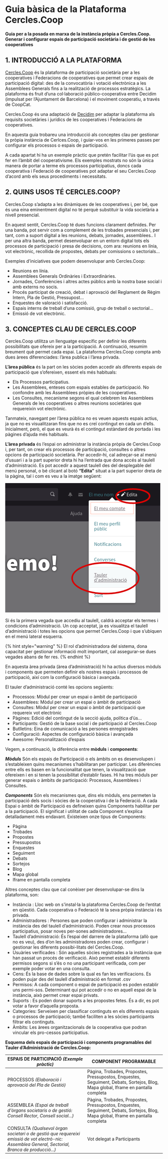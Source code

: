 # Guia bàsica de la Plataforma Cercles.Coop

**Guia per a la posada en marxa de la instància pròpia a Cercles.Coop. Generar i configurar espais de participació societària i de gestió de les cooperatives**

## 1. INTRODUCCIÓ A LA PLATAFORMA

[Cercles.Coop](https://guia.cercles.coop/) és la plataforma de participació societària per a les cooperatives i Federacions de cooperatives que permet crear espais de participació digital: des de la convocatòria i votació electrònica a les Assemblees Generals fins a la realització de processos estratègics.
La plataforma és fruit d’una col·laboració público-cooperativa entre Decidim (impulsat per l’Ajuntament de Barcelona) i el moviment cooperatiu, a través de CoopCat. 

Cercles.Coop és una adaptació de [Decidim](https://guia.cercles.coop/#que-es-decidim) per adaptar la plataforma als requisits societàries i jurídics de les cooperatives i Federacions de cooperatives.

En aquesta guia trobareu una introducció als conceptes clau per gestionar la pròpia instància de Cerlces.Coop, i guiar-vos en les primeres passes per configurar els processos o espais de participació.

A cada apartat hi ha un exemple pràctic que pretén facilitar l’ús que es pot fer en l’àmbit del cooperativisme. Els exemples mostrats no són la única manera de portar a terme els processos participatius, doncs cada cooperativa i Federació de cooperatives pot adaptar el seu Cercles.Coop d’acord amb els seus procediments i necessitats.


## 2. QUINS USOS TÉ CERCLES.COOP?

Cercles.Coop s’adapta a les dinàmiques de les cooperatives i, per bé, que és una eina eminentment digital no té perquè substituir la vida societària a nivell presencial.

En aquest sentit, Cercles.Coop té dues funcions clarament definides. Per una banda, pot servir com a complement de les trobades presencials i, per tant, com a suport digital a les reunions, debats, jornades, assemblees.. I per una altra banda, permet desenvolupar en un entorn digital tots els processos de participació i presa de decisions, com ara: reunions en línia, vot electrònic, recollida de propostes, debats per comissions o sectorials...

Exemples d’iniciatives que podem desenvolupar amb Cercles.Coop:
* Reunions en línia.
* Assemblees Generals Ordinàries i Extraordinàries.
* Jornades, Conferències i altres actes públics amb la nostra base social i amb externs no socis.
* Procés participat de creació, debat i aprovació del Reglament de Règim Intern, Pla de Gestió, Pressupost...
* Enquestes de valoració i satisfacció.
* Espais interns de treball d’una comissió, grup de treball o sectorial...
* Emissió de vot electrònic.


## 3. CONCEPTES CLAU DE CERCLES.COOP

Cercles.Coop utilitza un llenguatge específic per definir les diferents possibilitats que ofereix per a la participació. A continuació, resumim breument què permet cada espai. 
La plataforma Cercles.Coop compta amb dues àrees diferenciades: l’àrea publica i l’àrea privada. 

**L’àrea pública** és la part on les sòcies poden accedir als diferents espais de participació que s’ofereixen, essent els més habituals:
* Els Processos participatius.
* Les Assemblees, enteses com espais estables de participació. No confondre amb les Assemblees pròpies de les cooperatives.
* Les Consultes, mecanisme segons el qual celebrem les Assemblees Generals de les cooperatives o altres reunions societàries que requereixin vot electrònic.

Tanmateix, navegant per l’àrea pública no es veuen aquests espais actius, ja que no es visualitzaran fins que no es creï contingut en cada un d’ells. Inicialment, però, el que es veurà és el contingut estàndard de portada i les pàgines d’ajuda més habituals. 

**L’àrea privada** és l’espai on administrar la instància pròpia de Cercles.Coop i, per tant, on crear els processos de participació, consultes o altres opcions de participació societària. Per accedir-hi, cal adreçar-se al menú d’usuari i a la part superior dreta hi ha l’entrada que dona accés al taulell d’administració. Es pot accedir a aquest taulell des del desplegable del menú personal, o bé clicant al botó **“Edita”** situat a la part superior dreta de la pàgina, tal i com es veu a la imatge següent:


![](../.gitbook/assets/img1.png)


Si és la primera vegada que accediu al taulell, caldrà acceptar els termes i condicions d’administració. Un cop acceptat, ja es visualitza el taulell d’administració i totes les opcions que permet Cercles.Coop i que s’ubiquen en el menú lateral esquerra. 


{% hint style="warning" %}
El rol d’administradora del sistema, dona capacitat per gestionar informació molt important, cal assegurar-se dues vegades abans de fer res.
{% endhint %}


En aquesta àrea privada (àrea d’administració) hi ha actius diversos mòduls i components que permeten definir els nostres espais i processos de participació, així com la configuració bàsica i avançada. 

El tauler d’administració conté les opcions següents:
* Processos: Mòdul per crear un espai o àmbit de participació
* Assemblees: Mòdul per crear un espai o àmbit de participació
* Consultes: Mòdul per crear un espai o àmbit de participació que requereix vot electrònic
* Pàgines: Edició del contingut de la secció ajuda, política d’ús...
* Participants: Gestió de la base social i de participació al Cercles.Coop
* Butlletins: Eina de comunicació a les persones enregistrades
* Configuració: Aspectes de configuració bàsica i avançada
* Awesome: Personalització d’espais

Vegem, a continuació, la diferència entre **mòduls** i **components**:

***Mòduls***
Són els espais de Participació o els àmbits on es desenvolupen i s’estableixen quins mecanismes s’habilitaran per participar. Les diferències entre ells es basen en la funcionalitat que tenen, la visualització que ofereixen i en si tenen la possibilitat d’establir fases. Hi ha tres mòduls per generar espais o àmbits de participació: Processos, Assemblees i Consultes. 

***Components***
Són els mecanismes que, dins els mòduls, ens permeten la participació dels socis i sòcies de la cooperativa i de la Federació. A cada Espai o àmbit de Participació es defineixen quins Components habilitar per a la participació. El significat i utilitat de cada Component s’explica detalladament més endavant. Existeixen onze tipus de Components:

* Pàgina
* Trobades
* Propostes
* Pressupostos
* Enquestes
* Seguiment 
* Debats
* Sortejos
* Blog
* Mapa global
* Iframe en pantalla completa



Altres conceptes clau que cal conèixer per desenvolupar-se dins la plataforma, son:

* Instància : Lloc web on s'instal·la la plataforma Cercles.Coop de l’entitat en qüestió. Cada cooperativa o Federació té la seva pròpia instància i és privada.
* Administradores : Persones que poden configurar i administrar la instància des del taulell d’administració. Poden crear nous processos participatius, posar noves per-sones administradores...
* Taulell d’administració: És l’espai del darrere de la plataforma (allò que no es veu), des d’on les administradores poden crear, configurar i gestionar les diferents possibi-litats del Cercles.Coop.
* Usuàries verificades : Són aquelles sòcies registrades a la instància que han passat un procés de verificació. Això permet establir diferents permisos segons si s’és o no una participant verificada, com per exemple poder votar en una consulta.
* Cens: És la base de dades sobre la qual es fan les verificacions. Es poden pujar des del taulell d’administració en format .csv
* Permisos: A cada component o espai de participació es poden establir uns permi-sos. Determinant qui pot accedir o no en aquell espai de la instància, això permet crear espai privats.
* Suports : Es poden donar suports a les propostes fetes. És a dir, es pot votar a favor d’aquella proposta.
* Categories: Serveixen per classificar continguts en els diferents espais o processos
de participació; també faciliten a les sòcies participants filtrar els continguts. 
* Àmbits: Les àrees organitzacionals de la cooperativa que podran vincular els pro-cessos participatius. 


**Esquema dels espais de participació i components programables del Tauler d’Administració de Cercles.Coop:**


| ESPAIS DE PARTICIPACIÓ *(Exemple pràctic)* | COMPONENT PROGRAMABLE |
| ------------- | ------------- |
| PROCESSOS *(Elaboració i aprovació del Pla de Gestió)* | Pàgina, Trobades, Propostes, Pressupostos, Enquestes, Seguiment, Debats, Sortejos, Blog, Mapa global, Iframe en pantalla completa |
| ASSEMBLEA *(Espai de treball d'òrgans societaris o de gestió: Consell Rector, Consell social...)*  | Pàgina, Trobades, Propostes, Pressupostos, Enquestes, Seguiment, Debats, Sortejos, Blog, Mapa global, Iframe en pantalla completa |
| CONSULTA *(Qualsevol òrgan societari o de gestió que requereixi emissió de vot electrò-nic: Assemblea General, Sectorial, Branca de producció...)*  | Vot delegat a Participants |


